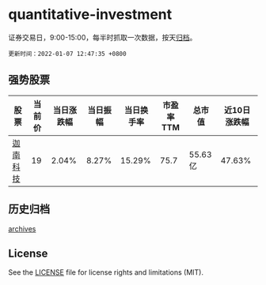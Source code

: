# quantitative-investment

证券交易日，9:00-15:00，每半时抓取一次数据，按天[归档](archives)。

`更新时间：2022-01-07 12:47:35 +0800`

## 强势股票

|股票|当前价|当日涨跌幅|当日振幅|当日换手率|市盈率TTM|总市值|近10日涨跌幅|
|----|----|----|----|----|----|----|----|
|[迦南科技](https://xueqiu.com/S/SZ300412)|19|2.04%|8.27%|15.29%|75.7|55.63亿|47.63%|

## 历史归档

[archives](archives)

## License

See the [LICENSE](LICENSE) file for license rights and limitations (MIT).